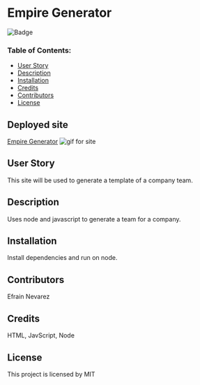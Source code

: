 # Empire Generator
 
![Badge](https://img.shields.io/static/v1?label=License&message=MIT&color=9cf)
 
### Table of Contents:
* [User Story](##-User-Story)
* [Description](##-Description)
* [Installation](##-Installation)
* [Credits](##-Credits)
* [Contributors](##-Contributors)
* [License](##-License)
 
## Deployed site
[Empire Generator](https://enevarez-ops.github.io/employeeEngine/)
![gif for site](gif-link)
 
## User Story
This site will be used to generate a template of a company team.
 
## Description
Uses node and javascript to generate a team for a company.
 
## Installation
Install dependencies and run on node. 
 
## Contributors
Efrain Nevarez
 
## Credits
HTML, JavScript, Node
 
## License
This project is licensed by MIT